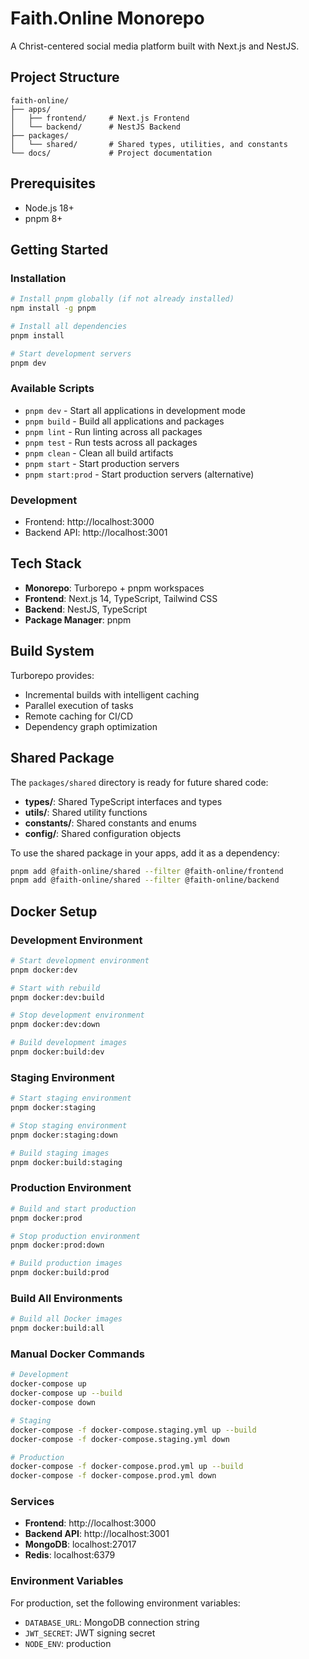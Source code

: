 # Faith.Online Monorepo

A Christ-centered social media platform built with Next.js and NestJS.

## Project Structure

```
faith-online/
├── apps/
│   ├── frontend/     # Next.js Frontend
│   └── backend/      # NestJS Backend
├── packages/
│   └── shared/       # Shared types, utilities, and constants
└── docs/             # Project documentation
```

## Prerequisites

- Node.js 18+
- pnpm 8+

## Getting Started

### Installation

```bash
# Install pnpm globally (if not already installed)
npm install -g pnpm

# Install all dependencies
pnpm install

# Start development servers
pnpm dev
```

### Available Scripts

- `pnpm dev` - Start all applications in development mode
- `pnpm build` - Build all applications and packages
- `pnpm lint` - Run linting across all packages
- `pnpm test` - Run tests across all packages
- `pnpm clean` - Clean all build artifacts
- `pnpm start` - Start production servers
- `pnpm start:prod` - Start production servers (alternative)

### Development

- Frontend: http://localhost:3000
- Backend API: http://localhost:3001

## Tech Stack

- **Monorepo**: Turborepo + pnpm workspaces
- **Frontend**: Next.js 14, TypeScript, Tailwind CSS
- **Backend**: NestJS, TypeScript
- **Package Manager**: pnpm

## Build System

Turborepo provides:

- Incremental builds with intelligent caching
- Parallel execution of tasks
- Remote caching for CI/CD
- Dependency graph optimization

## Shared Package

The `packages/shared` directory is ready for future shared code:

- **types/**: Shared TypeScript interfaces and types
- **utils/**: Shared utility functions
- **constants/**: Shared constants and enums
- **config/**: Shared configuration objects

To use the shared package in your apps, add it as a dependency:

```bash
pnpm add @faith-online/shared --filter @faith-online/frontend
pnpm add @faith-online/shared --filter @faith-online/backend
```

## Docker Setup

### Development Environment

```bash
# Start development environment
pnpm docker:dev

# Start with rebuild
pnpm docker:dev:build

# Stop development environment
pnpm docker:dev:down

# Build development images
pnpm docker:build:dev
```

### Staging Environment

```bash
# Start staging environment
pnpm docker:staging

# Stop staging environment
pnpm docker:staging:down

# Build staging images
pnpm docker:build:staging
```

### Production Environment

```bash
# Build and start production
pnpm docker:prod

# Stop production environment
pnpm docker:prod:down

# Build production images
pnpm docker:build:prod
```

### Build All Environments

```bash
# Build all Docker images
pnpm docker:build:all
```

### Manual Docker Commands

```bash
# Development
docker-compose up
docker-compose up --build
docker-compose down

# Staging
docker-compose -f docker-compose.staging.yml up --build
docker-compose -f docker-compose.staging.yml down

# Production
docker-compose -f docker-compose.prod.yml up --build
docker-compose -f docker-compose.prod.yml down
```

### Services

- **Frontend**: http://localhost:3000
- **Backend API**: http://localhost:3001
- **MongoDB**: localhost:27017
- **Redis**: localhost:6379

### Environment Variables

For production, set the following environment variables:

- `DATABASE_URL`: MongoDB connection string
- `JWT_SECRET`: JWT signing secret
- `NODE_ENV`: production
